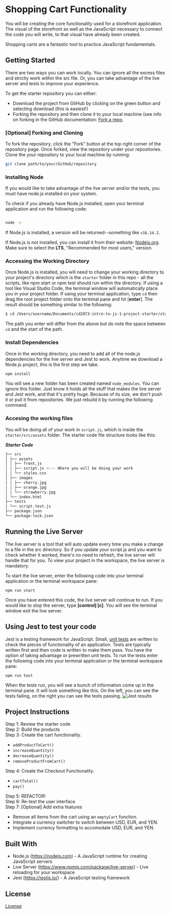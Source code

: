 <!-- @format -->

# Shopping Cart Functionality

You will be creating the core functionality used for a storefront application. The visual of the storefront as well as the JavaScript necessary to connect the code you will write, to that visual have already been created.

Shopping carts are a fantastic tool to practice JavaScript fundamentals.

## Getting Started

There are two ways you can work locally. You can ignore all the excess files and strictly work within the src file. Or, you can take advantage of the live server and tests to improve your experience.

To get the starter repository you can either:

- Download the project from GitHub by clicking on the green button and selecting download (this is easiest!)
- Forking the repository and then clone it to your local machine (see info on forking in the GitHub documentation: [Fork a repo](https://docs.github.com/en/github-ae@latest/get-started/quickstart/fork-a-repo).

### [Optional] Forking and Cloning

To fork the repository, click the "Fork" button at the top right corner of the repository page. Once forked, view the repository under your repositories. Clone the your repository to your local machine by running:

```bash
git clone path/to/your/GitHub/repository
```

### Installing Node

If you would like to take advantage of the live server and/or the tests, you must have node.js installed on your system.

To check if you already have Node.js installed, open your terminal application and run the following code:

```bash

node -v

```

If Node.js is installed, a version will be returned--something like `v16.14.2`.

If Node.js is not installed, you can install it from their website: <a href="https://nodejs.org/en/" target="_blank">Nodejs.org</a>. Make sure to select the **LTS**, "Recommended for most users," version.

### Accessing the Working Directory

Once Node.js is installed, you will need to change your working directory to your project's directory which is the `starter` folder in this repo - all the scripts, like npm start or npm test should run within the directory. If using a tool like Visual Studio Code, the terminal window will automatically place you in your project folder. If using your terminal application, type `cd` then drag the root project folder onto the terminal pane and hit [**enter**]. The result should be something similar to the following:

```bash
$ cd /Users/username/Documents/cd2073-intro-to-js-1-project-starter/starter
```

The path you enter will differ from the above but do note the space between `cd` and the start of the path.

### Install Dependencies

Once in the working directory, you need to add all of the node.js dependencies for the live server and Jest to work. Anytime we download a Node.js project, this is the first step we take.

```bash
npm install
```

You will see a new folder has been created named `node_modules`. You can ignore this folder. Just know it holds all the stuff that makes the live server and Jest work, and that it's pretty huge. Because of its size, we don't push it or pull it from repositories. We just rebuild it by running the following command.

### Accesing the working files

You will be doing all of your work in `script.js`, which is inside the `starter/src/assets` folder. The starter code file structure looks like this:

**_Starter Code_**

```bash
├── src
│ ├── assets
│ │ ├── front.js
│ │ ├── script.js <--- Where you will be doing your work
│ │ └── styles.css
│ ├── images
│ │ ├── cherry.jpg
│ │ ├── orange.jpg
│ │ └── strawberry.jpg
│ └── index.html
├── tests
│ └── script.test.js
├── package.json
└── package-lock.json
```

## Running the Live Server

The live server is a tool that will auto update every time you make a change to a file in the src directory. So if you update your script.js and you want to check whether it worked, there's no need to refresh, the live server will handle that for you. To view your project in the workspace, the live server is mandatory.

To start the live server, enter the following code into your terminal application or the terminal workspace pane:

```
npm run start
```

Once you have entered this code, the live server will continue to run. If you would like to stop the server, type **[control] [c]**. You will see the terminal window exit the live server.

## Using Jest to test your code

Jest is a testing framework for JavaScript. Small, [unit tests](https://en.wikipedia.org/wiki/Unit_testing) are written to check the pieces of functionality of an application. Tests are typically written first and then code is written to make them pass. You have the option of taking advantage or prewritten unit tests. To run the tests enter the following code into your terminal application or the terminal workspace pane:

```
npm run test
```

When the tests run, you will see a bunch of information come up in the terminal pane. It will look something like this. On the left, you can see the tests failing, on the right you can see the tests passing.
![Jest results](https://video.udacity-data.com/topher/2022/April/62506d85_tests/tests.jpg)

## Project Instructions

Step 1: Review the starter code  
Step 2: Build the products  
Step 3: Create the cart functionality.

- `addProductToCart()`
- `increaseQuantity()`
- `decreaseQuantity()`
- `removeProductFromCart()`

Step 4: Create the Checkout Functionality.

- `cartTotal()`
- `pay()`

Step 5: REFACTOR!  
Step 6: Re-test the user interface  
Step 7: [Optional] Add extra features

- Remove all items from the cart using an `emptyCart` function.
- Integrate a currency switcher to switch between USD, EUR, and YEN.
- Implement currency formatting to accomodate USD, EUR, and YEN.

## Built With

- Node.js (https://nodejs.com) - A JavaScript runtime for creating JavaScript servers
- Live Server (https://www.npmjs.com/package/live-server) - Live reloading for your workspace
- Jest (https://jestjs.io/) - A JavaScript testing framework

## License

[License](LICENSE.txt)
